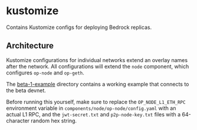 # kustomize

Contains Kustomize configs for deploying Bedrock replicas.

## Architecture

Kustomize configurations for individual networks extend an overlay names after the network. All configurations will
extend the `node` component, which configures `op-node` and `op-geth`.

The [beta-1-example](./beta-1-example) directory contains a working example that connects to the beta devnet.

Before running this yourself, make sure to replace the `OP_NODE_L1_ETH_RPC` environment variable
in `components/node/op-node/config.yaml` with an actual L1 RPC, and the `jwt-secret.txt` and `p2p-node-key.txt` files with a 64-character random hex string.
